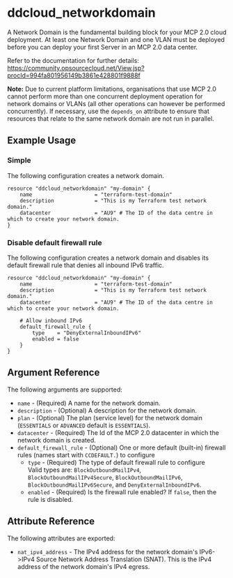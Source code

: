 # ddcloud\_networkdomain

A Network Domain is the fundamental building block for your MCP 2.0 cloud deployment. At least one Network Domain and one VLAN must be deployed before you can deploy your first Server in an MCP 2.0 data center.

Refer to the documentation for further details:
https://community.opsourcecloud.net/View.jsp?procId=994fa801956149b3861e428801f9888f

**Note:** Due to current platform limitations, organisations that use MCP 2.0 cannot perform more than one concurrent deployment operation for network domains or VLANs (all other operations can however be performed concurrently). If necessary, use the `depends_on` attribute to ensure that resources that relate to the same network domain are not run in parallel.

## Example Usage

### Simple

The following configuration creates a network domain.

```hcl
resource "ddcloud_networkdomain" "my-domain" {
    name                    = "terraform-test-domain"
    description             = "This is my Terraform test network domain."
    datacenter              = "AU9" # The ID of the data centre in which to create your network domain.
}
```

### Disable default firewall rule

The following configuration creates a network domain and disables its default firewall rule that denies all inbound IPv6 traffic.

```hcl
resource "ddcloud_networkdomain" "my-domain" {
    name                    = "terraform-test-domain"
    description             = "This is my Terraform test network domain."
    datacenter              = "AU9" # The ID of the data centre in which to create your network domain.

    # Allow inbound IPv6
    default_firewall_rule {
		type 	= "DenyExternalInboundIPv6"
		enabled = false
	}
}
```

## Argument Reference

The following arguments are supported:

* `name` - (Required) A name for the network domain.
* `description` - (Optional) A description for the network domain.
* `plan` - (Optional) The plan (service level) for the network domain (`ESSENTIALS` or `ADVANCED` default is `ESSENTIALS`).
* `datacenter` - (Required) The Id of the MCP 2.0 datacenter in which the network domain is created.
* `default_firewall_rule` - (Optional) One or more default (built-in) firewall rules (names start with `CCDEFAULT.`) to configure
  * `type` - (Required) The type of default firewall rule to configure    
  Valid types are: `BlockOutboundMailIPv4`, `BlockOutboundMailIPv4Secure`, `BlockOutboundMailIPv6`, `BlockOutboundMailIPv6Secure`, and `DenyExternalInboundIPv6`. 
  * `enabled` - (Required) Is the firewall rule enabled? If `false`, then the rule is disabled.
 
## Attribute Reference

The following attributes are exported:

* `nat_ipv4_address` - The IPv4 address for the network domain's IPv6->IPv4 Source Network Address Translation (SNAT). This is the IPv4 address of the network domain's IPv4 egress.
